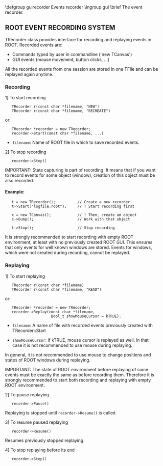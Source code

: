 \defgroup guirecorder Events recorder
\ingroup gui
\brief The event recorder.


## ROOT EVENT RECORDING SYSTEM

 TRecorder class provides interface for recording and replaying
 events in ROOT.
 Recorded events are:

  - Commands typed by user in commandline ('new TCanvas')
  - GUI events (mouse movement, button clicks, ...)

 All the recorded events from one session are stored in one TFile
 and can be replayed again anytime.

### Recording

  1] To start recording
```
   TRecorder r(const char *filename, "NEW")
   TRecorder r(const char *filename, "RECREATE")
```
   or:
```
   TRecorder *recorder = new TRecorder;
   recorder->Start(const char *filename, ...)
```
   - `filename`: Name of ROOT file in which to save recorded events.

  2] To stop recording
```
   recorder->Stop()
```

IMPORTANT:
 State capturing is part of recording. It means that if you want to
 record events for some object (window), creation of this object
 must be also recorded.

#### Example:

```
   t = new TRecorder();          // Create a new recorder
   t->Start("logfile.root");     // ! Start recording first

   c = new TCanvas();            // ! Then, create an object
   c->Dump();                    // Work with that object

   t->Stop();                    // Stop recording
```

 It is strongly recommended to start recording with empty ROOT
 environment, at least with no previously created ROOT GUI.
 This ensures that only events for well known windows are stored.
 Events for windows, which were not created during recording,
 cannot be replayed.

### Replaying

 1] To start replaying
```
   TRecorder r(const char *filename)
   TRecorder r(const char *filename, "READ")
```
   or:
```
   TRecorder *recorder = new TRecorder;
   recorder->Replay(const char *filename,
                     Bool_t showMouseCursor = kTRUE);
```
   - `filename`: A name of file with recorded events previously created with TRecorder::Start

   - `showMouseCursor`: If kTRUE, mouse cursor is replayed as well.
                        In that case it is not recommended to use mouse
                        during replaying.

 In general, it is not recommended to use mouse to change positions
 and states of ROOT windows during replaying.

IMPORTANT:
 The state of ROOT environment before replaying of some events
 must be exactly the same as before recording them.
 Therefore it is strongly recommended to start both recording
 and replaying with empty ROOT environment.

 2] To pause replaying
```
   recorder->Pause()
```
   Replaying is stopped until `recorder->Resume()` is called.


 3] To resume paused replaying
```
   recorder->Resume()
```
   Resumes previously stopped replaying.

 4] To stop replaying before its end
```
   recorder->Stop()
```

